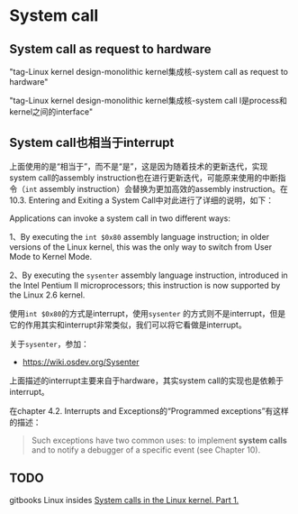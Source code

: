 # System call



## System call as request to hardware

"tag-Linux kernel design-monolithic kernel集成核-system call as request to hardware"

"tag-Linux kernel design-monolithic kernel集成核-system call l是process和kernel之间的interface"



## System call也相当于interrupt

上面使用的是“相当于”，而不是“是”，这是因为随着技术的更新迭代，实现system call的assembly instruction也在进行更新迭代，可能原来使用的中断指令（`int` assembly instruction）会替换为更加高效的assembly instruction。在10.3. Entering and Exiting a System Call中对此进行了详细的说明，如下：

Applications can invoke a system call in two different ways:

1、By executing the  `int $0x80` assembly language instruction; in older versions of the Linux kernel, this was the only way to switch from User Mode to Kernel Mode.

2、By executing the  `sysenter` assembly language instruction, introduced in the Intel Pentium II microprocessors; this instruction is now supported by the Linux 2.6 kernel.

使用`int $0x80`的方式是interrupt，使用`sysenter` 的方式则不是interrupt，但是它的作用其实和interrupt非常类似，我们可以将它看做是interrupt。

关于`sysenter`，参加：

- https://wiki.osdev.org/Sysenter

上面描述的interrupt主要来自于hardware，其实system call的实现也是依赖于interrupt。

在chapter 4.2. Interrupts and Exceptions的“Programmed exceptions”有这样的描述：

> Such exceptions have two common uses: to implement **system calls** and to notify a debugger of a specific event (see Chapter 10).



## TODO

gitbooks Linux insides [System calls in the Linux kernel. Part 1.](https://0xax.gitbooks.io/linux-insides/content/SysCall/linux-syscall-1.html)
